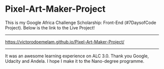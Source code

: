 # Pixel-Art-Maker-Project
This is my Google Africa Challenge Scholarship: Front-End (#7DaysofCode Project).
Below is the link to the Live Project!
_____________________________________
https://victorodoemelam.github.io/Pixel-Art-Maker-Project/
_____________________________________

It was an awesome learning  experience on ALC 3.0.
Thank you Google, Udacity and Andela.
I hope I make it to the Nano-degree programme.
